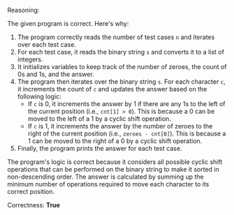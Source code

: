 Reasoning:

The given program is correct. Here's why:

1. The program correctly reads the number of test cases `n` and iterates over each test case.
2. For each test case, it reads the binary string `s` and converts it to a list of integers.
3. It initializes variables to keep track of the number of zeroes, the count of 0s and 1s, and the answer.
4. The program then iterates over the binary string `s`. For each character `c`, it increments the count of `c` and updates the answer based on the following logic:
	* If `c` is 0, it increments the answer by 1 if there are any 1s to the left of the current position (i.e., `cnt[1] > 0`). This is because a 0 can be moved to the left of a 1 by a cyclic shift operation.
	* If `c` is 1, it increments the answer by the number of zeroes to the right of the current position (i.e., `zeroes - cnt[0]`). This is because a 1 can be moved to the right of a 0 by a cyclic shift operation.
5. Finally, the program prints the answer for each test case.

The program's logic is correct because it considers all possible cyclic shift operations that can be performed on the binary string to make it sorted in non-descending order. The answer is calculated by summing up the minimum number of operations required to move each character to its correct position.

Correctness: **True**